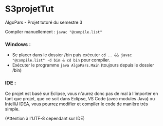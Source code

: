 # S3projetTut
AlgoPars - Projet tutoré du semestre 3

Compiler manuellement : `javac "@compile.list"`


### Windows :
- Se placer dans le dossier /bin puis exécuter `cd .. && javac "@compile.list" -d bin & cd bin` pour compiler.
- Exécuter le programme `java AlgoPars.Main` (toujours depuis le dossier /bin)

### IDE :
Ce projet est basé sur Eclipse, vous n'aurez donc pas de mal à l'importer en tant que projet, que ce soit dans Eclipse, VS Code (avec modules Java) ou IntelliJ IDEA, vous pourrez modifier et compiler le code de manière très simple.

(Attention à l'UTF-8 cependant sur IDE)
